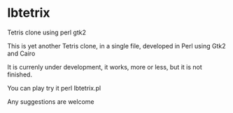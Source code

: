 # lbtetrix
Tetris clone using perl gtk2

This is yet another Tetris clone, in a single file, developed in Perl using
Gtk2 and Cairo

It is currenly under development, it works, more or less, but it is not
finished.

You can play try it
  perl lbtetrix.pl

Any suggestions are welcome
